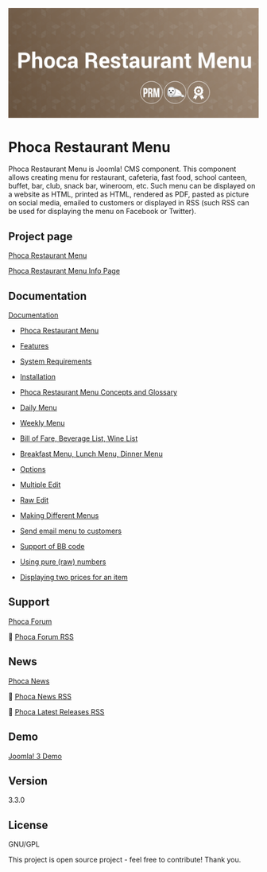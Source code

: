 



![Phoca Restaurant Menu](https://github.com/PhocaCz/PhocaRestaurantMenu/blob/master/phocamenu.png?raw=true)

# Phoca Restaurant Menu



Phoca Restaurant Menu is Joomla! CMS component. This component allows creating menu for restaurant, cafeteria, fast food, school canteen, buffet, bar, club, snack bar, wineroom, etc. Such menu can be displayed on a website as HTML, printed as HTML, rendered as PDF, pasted as picture on social media, emailed to customers or displayed in RSS (such RSS can be used for displaying the menu on Facebook or Twitter).



## Project page

[Phoca Restaurant Menu](https://www.phoca.cz/phocamenu)

[Phoca Restaurant Menu Info Page](https://www.phoca.cz/project/phocarestaurantmenu-joomla-menu)



## Documentation

[Documentation](https://www.phoca.cz/documentation/category/52-phoca-restaurant-menu-component)

- [Phoca Restaurant Menu](https://www.phoca.cz/documents/52-phoca-restaurant-menu-component/1085-phoca-restaurant-menu)

- [Features](https://www.phoca.cz/documents/52-phoca-restaurant-menu-component/240-features)

- [System Requirements](https://www.phoca.cz/documents/52-phoca-restaurant-menu-component/1086-system-requirements)

- [Installation](https://www.phoca.cz/documents/52-phoca-restaurant-menu-component/241-installation)

- [Phoca Restaurant Menu Concepts and Glossary](https://www.phoca.cz/documents/52-phoca-restaurant-menu-component/307-phoca-restaurant-menu-concepts-and-glossary)

- [Daily Menu](https://www.phoca.cz/documents/52-phoca-restaurant-menu-component/308-daily-menu)

- [Weekly Menu](https://www.phoca.cz/documents/52-phoca-restaurant-menu-component/310-weekly-menu)

- [Bill of Fare, Beverage List, Wine List](https://www.phoca.cz/documents/52-phoca-restaurant-menu-component/311-bill-of-fare-beverage-list-wine-list)

- [Breakfast Menu, Lunch Menu, Dinner Menu](https://www.phoca.cz/documents/52-phoca-restaurant-menu-component/312-breakfast-menu-lunch-menu-dinner-menu)

- [Options](https://www.phoca.cz/documents/52-phoca-restaurant-menu-component/265-options)

- [Multiple Edit](https://www.phoca.cz/documents/52-phoca-restaurant-menu-component/927-multiple-edit)

- [Raw Edit](https://www.phoca.cz/documents/52-phoca-restaurant-menu-component/928-raw-edit)

- [Making Different Menus](https://www.phoca.cz/documents/52-phoca-restaurant-menu-component/601-making-different-menus)

- [Send email menu to customers](https://www.phoca.cz/documents/52-phoca-restaurant-menu-component/309-send-email-menu-to-customers)

- [Support of BB code](https://www.phoca.cz/documents/52-phoca-restaurant-menu-component/267-support-of-bb-code)

- [Using pure (raw) numbers](https://www.phoca.cz/documents/52-phoca-restaurant-menu-component/434-using-pure-raw-numbers)

- [Displaying two prices for an item](https://www.phoca.cz/documents/52-phoca-restaurant-menu-component/632-displaying-two-prices-for-an-item)





## Support

[Phoca Forum](https://www.phoca.cz/forum)

:bell: [Phoca Forum RSS](https://www.phoca.cz/forum/app.php/feed)



## News

[Phoca News](https://www.phoca.cz/news)

:bell: [Phoca News RSS](https://www.phoca.cz/news?format=feed&type=rss)

:bell: [Phoca Latest Releases RSS](https://www.phoca.cz/download/feed/111?format=feed&type=rss)



## Demo

[Joomla! 3 Demo](https://www.phoca.cz/restaurantmenudemo/)



## Version

3.3.0



## License

GNU/GPL



This project is open source project - feel free to contribute! Thank you.
